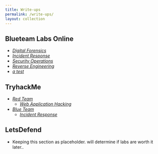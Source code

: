 ```yaml
---
title: Write-ups
permalink: /write-ups/
layout: collection
---
```


## Blueteam Labs Online
  - _[Digital Forensics](/write-ups/btlo/digital_forensics)_
  - _[Incident Response](/write-ups/btlo/incident_response)_
  - _[Security Operations](/write-ups/btlo/security_operations)_
  - _[Reverse Engineering](/write-ups/btlo/reverse_engineering)_
  - _[a test](/write-ups/btlo/thisisatest/)_
## TryhackMe 
  - _[Red Team](/write-ups/tryhackme/redteam)_
    - _[Web Application Hacking](/write-ups/tryhackme/wap)_
  - _[Blue Team](/write-ups/tryhackme/blueteam)_
    - _[Incident Response](/write-ups/tryhackme/incident_response)_   
  
## LetsDefend
  - Keeping this section as placeholder. will determine if labs are worth it later..
